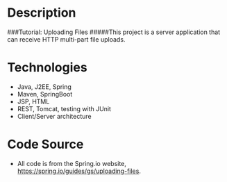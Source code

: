 # Description
###Tutorial: Uploading Files
#####This project is a server application that can receive HTTP multi-part file uploads.

# Technologies
* Java, J2EE, Spring
* Maven, SpringBoot
* JSP, HTML
* REST, Tomcat, testing with JUnit
* Client/Server architecture

# Code Source
* All code is from the Spring.io website, https://spring.io/guides/gs/uploading-files.
